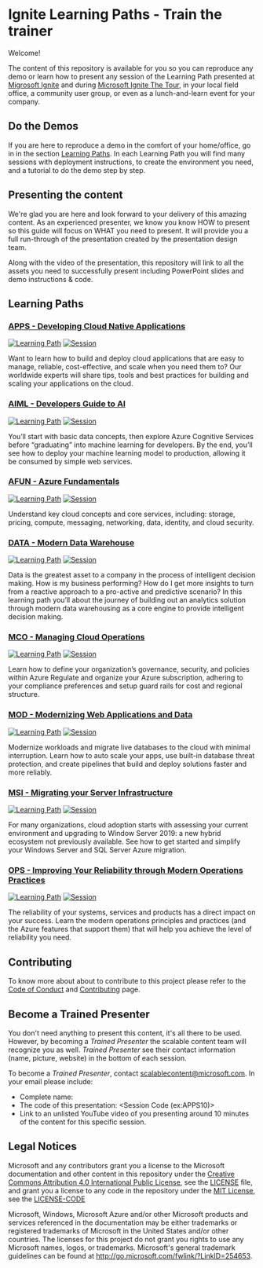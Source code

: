 # Ignite Learning Paths - Train the trainer

Welcome!

The content of this repository is available for you so you can reproduce any demo or learn how to present any session of the Learning Path presented at [Migrosoft Ignite](https://www.microsoft.com/en-us/ignite) and during [Microsoft Ignite The Tour](https://www.microsoft.com/en-ca/ignite-the-tour/), in your local field office, a community user group, or even as a lunch-and-learn event for your company.

## Do the Demos

If you are here to reproduce a demo in the comfort of your home/office, go in in the section [Learning Paths](#learning-paths). In each Learning Path you will find many sessions with deployment instructions, to create the environment you need, and a tutorial to do the demo step by step.

## Presenting the content

We're glad you are here and look forward to your delivery of this amazing content. As an experienced presenter, we know you know HOW to present so this guide will focus on WHAT you need to present. It will provide you a full run-through of the presentation created by the presentation design team.

Along with the video of the presentation, this repository will link to all the assets you need to successfully present including PowerPoint slides and demo instructions & code.

## Learning Paths

### [APPS - Developing Cloud Native Applications](https://github.com/microsoft/ignite-learning-paths-training-apps/) 
[![Learning Path](https://img.shields.io/badge/Learning%20Path-APPS-fe5e00?logo=microsoft)](https://github.com/microsoft/ignite-learning-paths-training-apps/)  [![Session](https://img.shields.io/badge/🗣️Sessions-6-31c754)](https://github.com/microsoft/ignite-learning-paths-training-apps/#sessions) 

Want to learn how to build and deploy cloud applications that are easy to manage, reliable, cost-effective, and scale when you need them to? Our worldwide experts will share tips, tools and best practices for building and scaling your applications on the cloud.


### [AIML - Developers Guide to AI](https://github.com/microsoft/ignite-learning-paths-training-aiml/)
[![Learning Path](https://img.shields.io/badge/Learning%20Path-AIML-fe5e00?logo=microsoft)](https://github.com/microsoft/ignite-learning-paths-training-aiml/)  [![Session](https://img.shields.io/badge/🗣️Sessions-6-31c754)](https://github.com/microsoft/ignite-learning-paths-training-aiml/#sessions)

You’ll start with basic data concepts, then explore Azure Cognitive Services before “graduating” into machine learning for developers. By the end, you’ll see how to deploy your machine learning model to production, allowing it be consumed by simple web services.


### [AFUN - Azure Fundamentals](https://github.com/microsoft/ignite-learning-paths-training-afun/)
[![Learning Path](https://img.shields.io/badge/Learning%20Path-AFUN-fe5e00?logo=microsoft)](https://github.com/microsoft/ignite-learning-paths-training-afun/)  [![Session](https://img.shields.io/badge/🗣️Sessions-10-31c754)](https://github.com/microsoft/ignite-learning-paths-training-afun/#sessions)

Understand key cloud concepts and core services, including: storage, pricing, compute, messaging, networking, data, identity, and cloud security.

### [DATA - Modern Data Warehouse](https://github.com/microsoft/ignite-learning-paths-training-data/)
[![Learning Path](https://img.shields.io/badge/Learning%20Path-DATA-fe5e00?logo=microsoft)](https://github.com/microsoft/ignite-learning-paths-training-data/)  [![Session](https://img.shields.io/badge/🗣️Sessions-5-31c754)](https://github.com/microsoft/ignite-learning-paths-training-data/#sessions)

Data is the greatest asset to a company in the process of intelligent decision making. How is my business performing? How do I get more insights to turn from a reactive approach to a pro-active and predictive scenario? In this learning path you’ll about the journey of building out an analytics solution through modern data warehousing as a core engine to provide intelligent decision making.


### [MCO - Managing Cloud Operations](https://github.com/microsoft/ignite-learning-paths-training-mco/)
[![Learning Path](https://img.shields.io/badge/Learning%20Path-MCO-fe5e00?logo=microsoft)](https://github.com/microsoft/ignite-learning-paths-training-mco/)  [![Session](https://img.shields.io/badge/🗣️Sessions-3-31c754)](https://github.com/microsoft/ignite-learning-paths-training-mco/#sessions)

Learn how to define your organization’s governance, security, and policies within Azure Regulate and organize your Azure subscription, adhering to your compliance preferences and setup guard rails for cost and regional structure.


### [MOD - Modernizing Web Applications and Data](https://github.com/microsoft/ignite-learning-paths-training-mod/)
[![Learning Path](https://img.shields.io/badge/Learning%20Path-MOD-fe5e00?logo=microsoft)](https://github.com/microsoft/ignite-learning-paths-training-mod/)   [![Session](https://img.shields.io/badge/🗣️Sessions-6-31c754)](https://github.com/microsoft/ignite-learning-paths-training-mod/#sessions)

Modernize workloads and migrate live databases to the cloud with minimal interruption. Learn how to auto scale your apps, use built-in database threat protection, and create pipelines that build and deploy solutions faster and more reliably.


### [MSI - Migrating your Server Infrastructure](https://github.com/microsoft/ignite-learning-paths-training-msi/)
[![Learning Path](https://img.shields.io/badge/Learning%20Path-MSI-fe5e00?logo=microsoft)](https://github.com/microsoft/ignite-learning-paths-training-msi/)  [![Session](https://img.shields.io/badge/🗣️Sessions-4-31c754)](https://github.com/microsoft/ignite-learning-paths-training-msi/#sessions)

For many organizations, cloud adoption starts with assessing your current environment and upgrading to Window Server 2019: a new hybrid ecosystem not previously available. See how to get started and simplify your Windows Server and SQL Server Azure migration.


### [OPS - Improving Your Reliability through Modern Operations Practices](https://github.com/microsoft/ignite-learning-paths-training-ops/)
[![Learning Path](https://img.shields.io/badge/Learning%20Path-OPS-fe5e00?logo=microsoft)](https://github.com/microsoft/ignite-learning-paths-training-ops/)  [![Session](https://img.shields.io/badge/🗣️Sessions-5-31c754)](https://github.com/microsoft/ignite-learning-paths-training-ops/#sessions)

The reliability of your systems, services and products has a direct impact on your success. Learn the modern operations principles and practices (and the Azure features that support them) that will help you achieve the level of reliability you need.


## Contributing

To know more about about to contribute to this project please refer to the [Code of Conduct](CODE_OF_CONDUCT.md) and [Contributing](CONTRIBUTING.md) page.


## Become a Trained Presenter

You don't need anything to present this content, it's all there to be used. However, by becoming a *Trained Presenter* the scalable content team will recognize you as well. *Trained Presenter* see their contact information (name, picture, website) in the bottom of each session.  
 
To become a *Trained Presenter*, contact [scalablecontent@microsoft.com](mailto:scalablecontent@microsoft.com). In your email please include:

- Complete name:
- The code of this presentation: \<Session Code (ex:APPS10)\>
- Link to an unlisted YouTube video of you presenting around 10 minutes of the content for this specific session.


## Legal Notices

Microsoft and any contributors grant you a license to the Microsoft documentation and other content in this repository under the [Creative Commons Attribution 4.0 International Public License](https://creativecommons.org/licenses/by/4.0/legalcode), see the [LICENSE](LICENSE) file, and grant you a license to any code in the repository under the [MIT License](https://opensource.org/licenses/MIT), see the [LICENSE-CODE](LICENSE-CODE)

Microsoft, Windows, Microsoft Azure and/or other Microsoft products and services referenced in the documentation may be either trademarks or registered trademarks of Microsoft in the United States and/or other countries. The licenses for this project do not grant you rights to use any Microsoft names, logos, or trademarks. Microsoft's general trademark guidelines can be found at http://go.microsoft.com/fwlink/?LinkID=254653.
